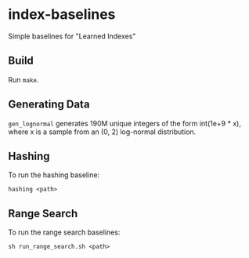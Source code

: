 # index-baselines
Simple baselines for "Learned Indexes"

## Build

Run `make`.

## Generating Data

`gen_lognormal` generates 190M unique integers of the form int(1e+9 * x), where x is a sample from an (0, 2) log-normal distribution.

## Hashing 

To run the hashing baseline:

`hashing <path>`

## Range Search

To run the range search baselines:

`sh run_range_search.sh <path>`
